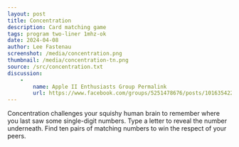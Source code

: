 ```yaml
---
layout: post
title: Concentration
description: Card matching game
tags: program two-liner 1mhz-ok
date: 2024-04-08
author: Lee Fastenau
screenshot: /media/concentration.png
thumbnail: /media/concentration-tn.png
source: /src/concentration.txt
discussion:
    -
        name: Apple II Enthusiasts Group Permalink
        url: https://www.facebook.com/groups/5251478676/posts/10163542209533677/
---
```


Concentration challenges your squishy human brain to remember where you last saw some single-digit numbers. Type a letter to reveal the number underneath. Find ten pairs of matching numbers to win the respect of your peers.